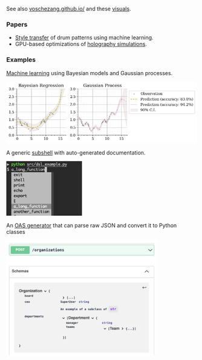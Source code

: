 See also [voschezang.github.io/](https://voschezang.github.io/) and these [visuals](https://voschezang.github.io/Scientific-Computing-Models/).

### Papers
- [Style transfer](https://github.com/voschezang/drum-style-transfer) of drum patterns using machine learning.
- GPU-based optimizations of [holography simulations](https://github.com/voschezang/Holographic-Projector-Simulations).


### Examples

[Machine learning](https://github.com/voschezang/data-science-templates) using Bayesian models and Gaussian processes.

<img src="https://github.com/voschezang/data-science-templates/blob/main/img/bayesian_fits.png?raw=true" style="width: 600px" alt="Plot of Bayesian regression and Gaussian Processes">

A generic [subshell](https://github.com/voschezang/data-science-templates) with auto-generated documentation.

<img src="https://github.com/voschezang/data-science-templates/blob/main/img/shell_dropdown.png?raw=true" style="width: 200px" alt="Example of a shell with a dropdown completion menu">

An [OAS generator](https://github.com/voschezang/data-science-templates) that can parse raw JSON and convert it to Python classes

<img src="https://github.com/voschezang/data-science-templates/blob/main/img/generated_oas.png?raw=true" style="width: 400px" alt="OAS Example">
